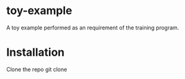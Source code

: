 # toy-example
A toy example performed as an requirement of the training program.

# Installation
Clone the repo 
      git clone 
